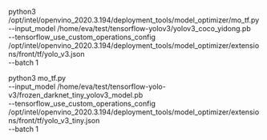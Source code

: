 python3 /opt/intel/openvino_2020.3.194/deployment_tools/model_optimizer/mo_tf.py \
--input_model /home/eva/test/tensorflow-yolov3/yolov3_coco_yidong.pb \
--tensorflow_use_custom_operations_config /opt/intel/openvino_2020.3.194/deployment_tools/model_optimizer/extensions/front/tf/yolo_v3.json \
--batch 1


python3 mo_tf.py \
--input_model /home/eva/test/tensorflow-yolo-v3/frozen_darknet_tiny_yolov3_model.pb \
--tensorflow_use_custom_operations_config /opt/intel/openvino_2020.3.194/deployment_tools/model_optimizer/extensions/front/tf/yolo_v3_tiny.json \
--batch 1